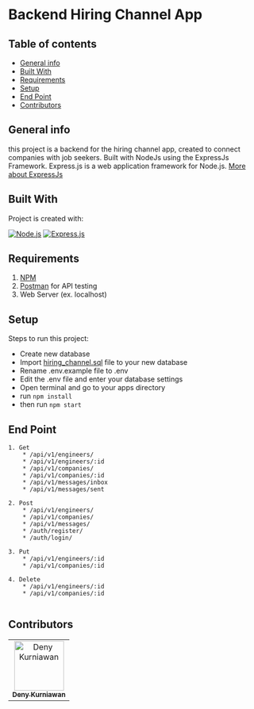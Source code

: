 # Backend Hiring Channel App

## Table of contents
* [General info](#general-info)
* [Built With](#built-with)
* [Requirements](#requirements)
* [Setup](#setup)
* [End Point](#end-point)
* [Contributors](#contributors)

## General info
this project is a backend for the hiring channel app, created to connect companies with job seekers. Built with NodeJs using the ExpressJs Framework. Express.js is a web application framework for Node.js. [More about ExpressJs](https://en.wikipedia.org/wiki/Express.js)
	
## Built With
Project is created with:

[![Node.js](https://img.shields.io/badge/Node.js-v.10.16-green.svg?style=rounded-square)](https://nodejs.org/)
[![Express.js](https://img.shields.io/badge/Express.js-4.x-orange.svg?style=rounded-square)](https://expressjs.com/en/starter/installing.html)

## Requirements
1. <a href="https://www.npmjs.com/get-npm">NPM</a>
2. <a href="https://www.getpostman.com/">Postman</a> for API testing
3. Web Server (ex. localhost)

## Setup
Steps to run this project:

 - Create new database
 - Import [hiring_channel.sql](https://github.com/kurniawandenyy/BackendHiringChannelApp/blob/master/hiring_channel.sql) file to your new database
 - Rename .env.example file to .env
 - Edit the .env file and enter your database settings
 - Open terminal and go to your apps directory
 - run ```npm install```
 - then run ```npm start```




## End Point

```
1. Get
	* /api/v1/engineers/
	* /api/v1/engineers/:id
	* /api/v1/companies/
	* /api/v1/companies/:id
	* /api/v1/messages/inbox
	* /api/v1/messages/sent
	
2. Post
	* /api/v1/engineers/
	* /api/v1/companies/
	* /api/v1/messages/
	* /auth/register/
	* /auth/login/

3. Put
	* /api/v1/engineers/:id
	* /api/v1/companies/:id

4. Delete
	* /api/v1/engineers/:id
	* /api/v1/companies/:id
	
```

## Contributors

<center>
  <table>
    <tr>
      <td align="center">
        <a href="https://github.com/kurniawandenyy">
          <img width="100" src="https://avatars1.githubusercontent.com/u/48039021?s=460&v=4" alt="Deny Kurniawan"><br/>
          <sub><b>Deny Kurniawan</b></sub>
        </a>
      </td>
    </tr>
  </table>
</center>
